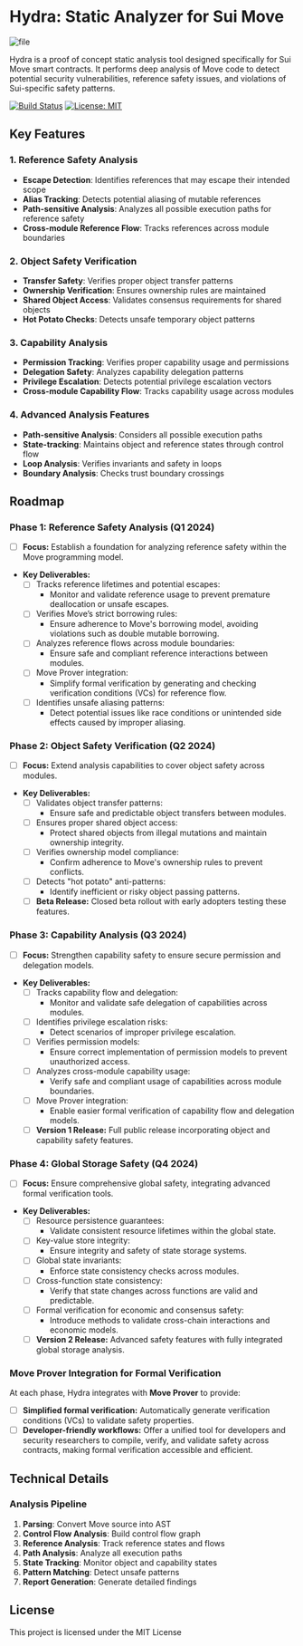 # Hydra: Static Analyzer for Sui Move


![file](https://github.com/user-attachments/assets/056a14af-e121-4782-9ee7-8409d9173cfd)


Hydra is a proof of concept static analysis tool designed specifically for Sui Move smart contracts. It performs deep analysis of Move code to detect potential security vulnerabilities, reference safety issues, and violations of Sui-specific safety patterns.

[![Build Status](https://github.com/jayfromthe13th/hydra/workflows/CI/badge.svg)](https://github.com/jayfromthe13th/hydra/actions)
[![License: MIT](https://img.shields.io/badge/License-MIT-yellow.svg)](https://opensource.org/licenses/MIT)

## Key Features

### 1. Reference Safety Analysis
- **Escape Detection**: Identifies references that may escape their intended scope
- **Alias Tracking**: Detects potential aliasing of mutable references
- **Path-sensitive Analysis**: Analyzes all possible execution paths for reference safety
- **Cross-module Reference Flow**: Tracks references across module boundaries

### 2. Object Safety Verification
- **Transfer Safety**: Verifies proper object transfer patterns
- **Ownership Verification**: Ensures ownership rules are maintained
- **Shared Object Access**: Validates consensus requirements for shared objects
- **Hot Potato Checks**: Detects unsafe temporary object patterns

### 3. Capability Analysis
- **Permission Tracking**: Verifies proper capability usage and permissions
- **Delegation Safety**: Analyzes capability delegation patterns
- **Privilege Escalation**: Detects potential privilege escalation vectors
- **Cross-module Capability Flow**: Tracks capability usage across modules

### 4. Advanced Analysis Features
- **Path-sensitive Analysis**: Considers all possible execution paths
- **State-tracking**: Maintains object and reference states through control flow
- **Loop Analysis**: Verifies invariants and safety in loops
- **Boundary Analysis**: Checks trust boundary crossings






## Roadmap

### Phase 1: Reference Safety Analysis (Q1 2024)
- [ ] **Focus:** Establish a foundation for analyzing reference safety within the Move programming model.  
- **Key Deliverables:**  
  - [ ] Tracks reference lifetimes and potential escapes:
    - Monitor and validate reference usage to prevent premature deallocation or unsafe escapes.
  - [ ] Verifies Move’s strict borrowing rules:
    - Ensure adherence to Move's borrowing model, avoiding violations such as double mutable borrowing.
  - [ ] Analyzes reference flows across module boundaries:
    - Ensure safe and compliant reference interactions between modules.
  - [ ] Move Prover integration:
    - Simplify formal verification by generating and checking verification conditions (VCs) for reference flow.
  - [ ] Identifies unsafe aliasing patterns:
    - Detect potential issues like race conditions or unintended side effects caused by improper aliasing.

### Phase 2: Object Safety Verification (Q2 2024)
- [ ] **Focus:** Extend analysis capabilities to cover object safety across modules.  
- **Key Deliverables:**  
  - [ ] Validates object transfer patterns:
    - Ensure safe and predictable object transfers between modules.
  - [ ] Ensures proper shared object access:
    - Protect shared objects from illegal mutations and maintain ownership integrity.
  - [ ] Verifies ownership model compliance:
    - Confirm adherence to Move's ownership rules to prevent conflicts.
  - [ ] Detects "hot potato" anti-patterns:
    - Identify inefficient or risky object passing patterns.
  - [ ] **Beta Release:** Closed beta rollout with early adopters testing these features.

### Phase 3: Capability Analysis (Q3 2024)
- [ ] **Focus:** Strengthen capability safety to ensure secure permission and delegation models.  
- **Key Deliverables:**  
  - [ ] Tracks capability flow and delegation:
    - Monitor and validate safe delegation of capabilities across modules.
  - [ ] Identifies privilege escalation risks:
    - Detect scenarios of improper privilege escalation.
  - [ ] Verifies permission models:
    - Ensure correct implementation of permission models to prevent unauthorized access.
  - [ ] Analyzes cross-module capability usage:
    - Verify safe and compliant usage of capabilities across module boundaries.
  - [ ] Move Prover integration:
    - Enable easier formal verification of capability flow and delegation models.
  - [ ] **Version 1 Release:** Full public release incorporating object and capability safety features.

### Phase 4: Global Storage Safety (Q4 2024)
- [ ] **Focus:** Ensure comprehensive global safety, integrating advanced formal verification tools.  
- **Key Deliverables:**  
  - [ ] Resource persistence guarantees:
    - Validate consistent resource lifetimes within the global state.
  - [ ] Key-value store integrity:
    - Ensure integrity and safety of state storage systems.
  - [ ] Global state invariants:
    - Enforce state consistency checks across modules.
  - [ ] Cross-function state consistency:
    - Verify that state changes across functions are valid and predictable.
  - [ ] Formal verification for economic and consensus safety:
    - Introduce methods to validate cross-chain interactions and economic models.
  - [ ] **Version 2 Release:** Advanced safety features with fully integrated global storage analysis.

### Move Prover Integration for Formal Verification
At each phase, Hydra integrates with **Move Prover** to provide:  
- [ ] **Simplified formal verification:** Automatically generate verification conditions (VCs) to validate safety properties.  
- [ ] **Developer-friendly workflows:** Offer a unified tool for developers and security researchers to compile, verify, and validate safety across contracts, making formal verification accessible and efficient.  

## Technical Details

### Analysis Pipeline

1. **Parsing**: Convert Move source into AST
2. **Control Flow Analysis**: Build control flow graph
3. **Reference Analysis**: Track reference states and flows
4. **Path Analysis**: Analyze all execution paths
5. **State Tracking**: Monitor object and capability states
6. **Pattern Matching**: Detect unsafe patterns
7. **Report Generation**: Generate detailed findings





## License

This project is licensed under the MIT License
